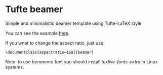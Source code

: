 # Tufte beamer
Simple and minimalistic beamer template using Tufte-LaTeX style

You can see the example [here](https://github.com/ViniciusBRodrigues/simple-tufte-beamer/blob/master/tufte-style.pdf).

If you wnat to change the aspect ratio, just use:

`\documentclass[aspectratio=169]{beamer}`

Note: to use *beramono* font you should install *texlive-fonts-extra* in Linux systems.
